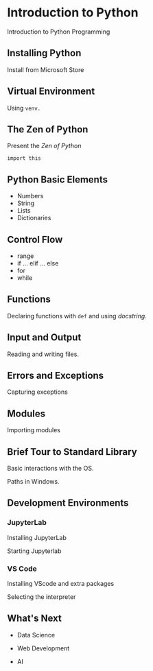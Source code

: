 # Introduction to Python

Introduction to Python Programming

## Installing Python

Install from Microsoft Store

## Virtual Environment

Using `venv.`

## The Zen of Python

Present the _Zen of Python_

```
import this
```

## Python Basic Elements

* Numbers
* String
* Lists
* Dictionaries

## Control Flow

* range
* if ... elif ... else
* for
* while

## Functions

Declaring functions with `def` and using _docstring_.

## Input and Output

Reading and writing files.

## Errors and Exceptions

Capturing exceptions

## Modules

Importing modules

## Brief Tour to Standard Library

Basic interactions with the OS.

Paths in Windows.

## Development Environments

### JupyterLab

Installing JupyterLab

Starting Jupyterlab

### VS Code

Installing VScode and extra packages

Selecting the interpreter

## What's Next

* Data Science

* Web Development

* AI


